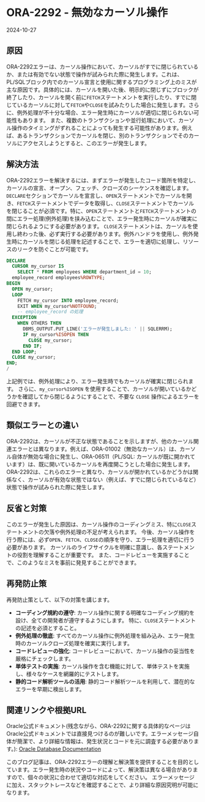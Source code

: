 # ORA-2292 - 無効なカーソル操作
2024-10-27

## 原因

ORA-2292エラーは、カーソル操作において、カーソルがすでに閉じられているか、または有効でない状態で操作が試みられた際に発生します。これは、PL/SQLブロック内でのカーソル宣言と使用に関するプログラミング上のミスが主な原因です。具体的には、カーソルを開いた後、明示的に閉じずにブロックが終了したり、カーソルを開く前に`FETCH`ステートメントを実行したり、すでに閉じているカーソルに対して`FETCH`や`CLOSE`を試みたりした場合に発生します。さらに、例外処理が不十分な場合、エラー発生時にカーソルが適切に閉じられない可能性もあります。  また、複数のトランザクションや並行処理において、カーソル操作のタイミングがずれることによっても発生する可能性があります。例えば、あるトランザクションでカーソルを閉じ、別のトランザクションでそのカーソルにアクセスしようとすると、このエラーが発生します。


## 解決方法

ORA-2292エラーを解決するには、まずエラーが発生したコード箇所を特定し、カーソルの宣言、オープン、フェッチ、クローズのシーケンスを確認します。  `DECLARE`セクションでカーソルを宣言し、`OPEN`ステートメントでカーソルを開き、`FETCH`ステートメントでデータを取得し、`CLOSE`ステートメントでカーソルを閉じることが必須です。特に、`OPEN`ステートメントと`FETCH`ステートメントの間にエラー処理(例外処理)を挟み込むことで、エラー発生時にカーソルが確実に閉じられるようにする必要があります。  `CLOSE`ステートメントは、カーソルを使用し終わった後、必ず実行する必要があります。例外ハンドラを使用し、例外発生時にカーソルを閉じる処理を記述することで、エラーを適切に処理し、リソースのリークを防ぐことが可能です。


```sql
DECLARE
  CURSOR my_cursor IS
    SELECT * FROM employees WHERE department_id = 10;
  employee_record employees%ROWTYPE;
BEGIN
  OPEN my_cursor;
  LOOP
    FETCH my_cursor INTO employee_record;
    EXIT WHEN my_cursor%NOTFOUND;
    -- employee_record の処理
  EXCEPTION
    WHEN OTHERS THEN
      DBMS_OUTPUT.PUT_LINE('エラーが発生しました: ' || SQLERRM);
      IF my_cursor%ISOPEN THEN
        CLOSE my_cursor;
      END IF;
  END LOOP;
  CLOSE my_cursor;
END;
/
```

上記例では、例外処理により、エラー発生時でもカーソルが確実に閉じられます。  さらに、`my_cursor%ISOPEN` を使用することで、カーソルが開いているかどうかを確認してから閉じるようにすることで、不要な `CLOSE` 操作によるエラーを回避できます。


## 類似エラーとの違い

ORA-2292は、カーソルが不正な状態であることを示しますが、他のカーソル関連エラーとは異なります。例えば、ORA-01002（無効なカーソル）は、カーソル自体が無効な場合に発生し、ORA-06511（PL/SQL: カーソルが既に開かれています）は、既に開いているカーソルを再度開こうとした場合に発生します。ORA-2292は、これらのエラーと異なり、カーソルが開かれているかどうかは関係なく、カーソルが有効な状態ではない（例えば、すでに閉じられているなど）状態で操作が試みられた際に発生します。


## 反省と対策

このエラーが発生した原因は、カーソル操作のコーディングミス、特に`CLOSE`ステートメントの欠落や例外処理の不足が考えられます。  今後、カーソル操作を行う際には、必ず`OPEN`、`FETCH`、`CLOSE`の順序を守り、エラー処理を適切に行う必要があります。  カーソルのライフサイクルを明確に意識し、各ステートメントの役割を理解することが重要です。  また、コードレビューを実施することで、このようなミスを事前に発見することができます。


## 再発防止策

再発防止策として、以下の対策を講じます。

* **コーディング規約の遵守**:  カーソル操作に関する明確なコーディング規約を設け、全ての開発者が遵守するようにします。  特に、`CLOSE`ステートメントの記述を必須とすること。
* **例外処理の徹底**: すべてのカーソル操作に例外処理を組み込み、エラー発生時のカーソルクローズ処理を確実に実行します。
* **コードレビューの強化**:  コードレビューにおいて、カーソル操作の妥当性を厳格にチェックします。
* **単体テストの実施**:  カーソル操作を含む機能に対して、単体テストを実施し、様々なケースを網羅的にテストします。
* **静的コード解析ツールの活用**:  静的コード解析ツールを利用して、潜在的なエラーを早期に検出します。


## 関連リンクや根拠URL

Oracle公式ドキュメント(残念ながら、ORA-2292に関する具体的なページはOracle公式ドキュメントでは直接見つけるのが難しいです。エラーメッセージ自体が簡潔で、より詳細な情報は、発生状況とコードを元に調査する必要があります。):  [Oracle Database Documentation](https://docs.oracle.com/en/database/oracle/oracle-database/19/index.html)


このブログ記事は、ORA-2292エラーの理解と解決策を提供することを目的としています。エラー発生時の状況やコードによって、解決策は異なる場合がありますので、個々の状況に合わせて適切な対応をしてください。  エラーメッセージに加え、スタックトレースなどを確認することで、より詳細な原因究明が可能になります。